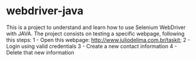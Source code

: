 # webdriver-java

This is a project to understand and learn how to use Selenium WebDriver with JAVA. 
The project consists on testing a specific webpage, following this steps:
1 - Open this webpage: http://www.juliodelima.com.br/taskit;
2 - Login using valid credentials
3 - Create a new contact information
4 - Delete that new information 
